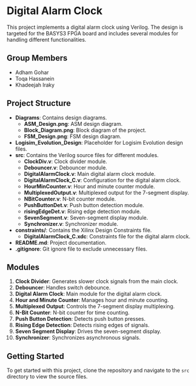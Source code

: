 # Digital Alarm Clock

This project implements a digital alarm clock using Verilog. The design is targeted for the BASYS3 FPGA board and includes several modules for handling different functionalities.

## Group Members

- Adham Gohar
- Toqa Hassanein
- Khadeejah Iraky

## Project Structure

- **Diagrams**: Contains design diagrams.
  - **ASM_Design.png**: ASM design diagram.
  - **Block_Diagram.png**: Block diagram of the project.
  - **FSM_Design.png**: FSM design diagram.
- **Logisim_Evolution_Design**: Placeholder for Logisim Evolution design files.
- **src**: Contains the Verilog source files for different modules.
  - **ClockDiv.v**: Clock divider module.
  - **Debouncer.v**: Debouncer module.
  - **DigitalAlarmClock.v**: Main digital alarm clock module.
  - **DigitalAlarmClock_C.v**: Configuration for the digital alarm clock.
  - **HourMinCounter.v**: Hour and minute counter module.
  - **MultiplexedOutput.v**: Multiplexed output for the 7-segment display.
  - **NBitCounter.v**: N-bit counter module.
  - **PushButtonDet.v**: Push button detection module.
  - **risingEdgeDet.v**: Rising edge detection module.
  - **SevenSegment.v**: Seven-segment display module.
  - **Synchronizer.v**: Synchronizer module.
- **constraints/**: Contains the Xilinx Design Constraints file.
  - **DigitalAlarmClock_C.xdc**: Constraints file for the digital alarm clock.
- **README.md**: Project documentation.
- **.gitignore**: Git ignore file to exclude unnecessary files.

## Modules

1. **Clock Divider**: Generates slower clock signals from the main clock.
2. **Debouncer**: Handles switch debounce.
3. **Digital Alarm Clock**: Main module for the digital alarm clock.
4. **Hour and Minute Counter**: Manages hour and minute counting.
5. **Multiplexed Output**: Controls the 7-segment display multiplexing.
6. **N-Bit Counter**: N-bit counter for time counting.
7. **Push Button Detection**: Detects push button presses.
8. **Rising Edge Detection**: Detects rising edges of signals.
9. **Seven Segment Display**: Drives the seven-segment display.
10. **Synchronizer**: Synchronizes asynchronous signals.

## Getting Started

To get started with this project, clone the repository and navigate to the `src` directory to view the source files.

